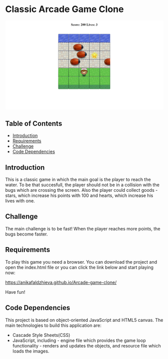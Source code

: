 # Classic Arcade Game Clone

![picture](images/aracade-game.png)

## Table of Contents

* [Introduction](#introduction)
* [Requirements](#requirements)
* [Challenge](#challenge)
* [Code Dependencies](#code-dependencies)

## Introduction

This is a classic game in which the main goal is the player to reach the water. To be that succesfull, the player should not be in a collision with the bugs which are crossing the screen. Also the player could collect goods - stars, which increase his points with 100 and hearts, which increase his lives with one. 

## Challenge

The main challenge is to be fast! When the player reaches more points, the bugs become faster. 

## Requirements

To play this game you need a browser. You can download the project and open the index.html file or you can click the link below and start playing now:

https://anikafaldzhieva.github.io/Arcade-game-clone/

Have fun!

## Code Dependencies

This project is based on object-oriented JavaScript and HTML5 canvas. The main technologies to build this application are:

* Cascade Style Sheets(CSS)
* JavaScript, including - engine file which provides the game loop functionality - renders and updates the objects, and resource file which loads the images.
